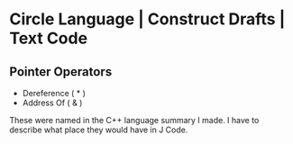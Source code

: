 ﻿Circle Language | Construct Drafts | Text Code
==============================================

Pointer Operators
-----------------

- Dereference ( \* )
- Address Of ( & )

These were named in the C++ language  summary I made.
I have to describe what place they would have in J Code.
